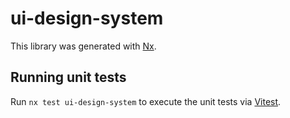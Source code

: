 # ui-design-system

This library was generated with [Nx](https://nx.dev).

## Running unit tests

Run `nx test ui-design-system` to execute the unit tests via [Vitest](https://vitest.dev/).
